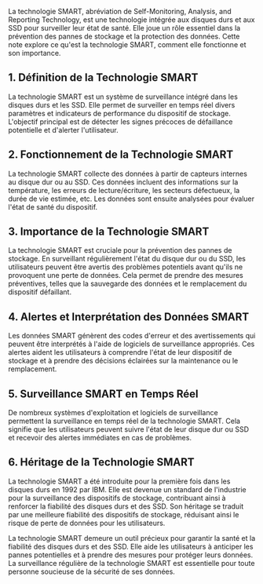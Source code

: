 
La technologie SMART, abréviation de Self-Monitoring, Analysis, and Reporting Technology, est une technologie intégrée aux disques durs et aux SSD pour surveiller leur état de santé. Elle joue un rôle essentiel dans la prévention des pannes de stockage et la protection des données. Cette note explore ce qu'est la technologie SMART, comment elle fonctionne et son importance.

## **1. Définition de la Technologie SMART**

La technologie SMART est un système de surveillance intégré dans les disques durs et les SSD. Elle permet de surveiller en temps réel divers paramètres et indicateurs de performance du dispositif de stockage. L'objectif principal est de détecter les signes précoces de défaillance potentielle et d'alerter l'utilisateur.

## **2. Fonctionnement de la Technologie SMART**

La technologie SMART collecte des données à partir de capteurs internes au disque dur ou au SSD. Ces données incluent des informations sur la température, les erreurs de lecture/écriture, les secteurs défectueux, la durée de vie estimée, etc. Les données sont ensuite analysées pour évaluer l'état de santé du dispositif.

## **3. Importance de la Technologie SMART**

La technologie SMART est cruciale pour la prévention des pannes de stockage. En surveillant régulièrement l'état du disque dur ou du SSD, les utilisateurs peuvent être avertis des problèmes potentiels avant qu'ils ne provoquent une perte de données. Cela permet de prendre des mesures préventives, telles que la sauvegarde des données et le remplacement du dispositif défaillant.

## **4. Alertes et Interprétation des Données SMART**

Les données SMART génèrent des codes d'erreur et des avertissements qui peuvent être interprétés à l'aide de logiciels de surveillance appropriés. Ces alertes aident les utilisateurs à comprendre l'état de leur dispositif de stockage et à prendre des décisions éclairées sur la maintenance ou le remplacement.

## **5. Surveillance SMART en Temps Réel**

De nombreux systèmes d'exploitation et logiciels de surveillance permettent la surveillance en temps réel de la technologie SMART. Cela signifie que les utilisateurs peuvent suivre l'état de leur disque dur ou SSD et recevoir des alertes immédiates en cas de problèmes.

## **6. Héritage de la Technologie SMART**

La technologie SMART a été introduite pour la première fois dans les disques durs en 1992 par IBM. Elle est devenue un standard de l'industrie pour la surveillance des dispositifs de stockage, contribuant ainsi à renforcer la fiabilité des disques durs et des SSD. Son héritage se traduit par une meilleure fiabilité des dispositifs de stockage, réduisant ainsi le risque de perte de données pour les utilisateurs.

La technologie SMART demeure un outil précieux pour garantir la santé et la fiabilité des disques durs et des SSD. Elle aide les utilisateurs à anticiper les pannes potentielles et à prendre des mesures pour protéger leurs données. La surveillance régulière de la technologie SMART est essentielle pour toute personne soucieuse de la sécurité de ses données.
